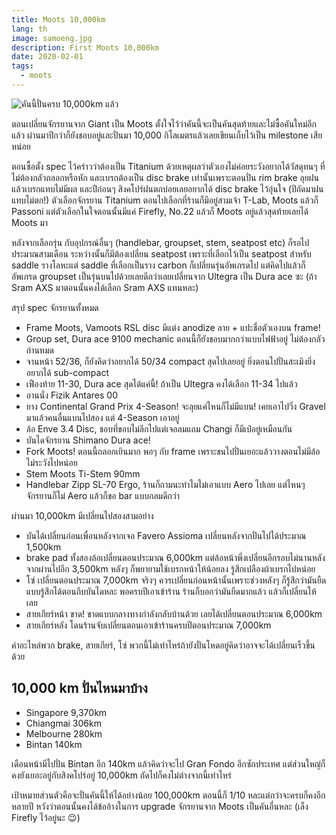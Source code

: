 ```yaml
---
title: Moots 10,000km
lang: th
image: samoeng.jpg
description: First Moots 10,000km
date: 2020-02-01
tags:
  - moots
---
```


![คันนี้ปั่นครบ 10,000km แล้ว](samoeng.jpg)

ตอนเปลี่ยนจักรยานจาก Giant เป็น Moots ตั้งใจไว้ว่าคันนี้จะเป็นคันสุดท้ายและไม่ซื้อคันใหม่อีกแล้ว ผ่านมาปีกว่าก็ยังชอบอยู่และปั่นมา 10,000 กิโลเมตรแล้วเลยเขียนเก็บไว้เป็น milestone เสียหน่อย

ตอนซื้อตั้ง spec ไว้คร่าวว่าต้องเป็น Titanium ด้วยเหตุผลว่าตัวเองไม่ค่อยระวังอยากได้วัสดุทนๆ ที่ไม่ต้องกลัวถลอกหรือหัก และเบรกต้องเป็น disc brake เท่านั้นเพราะตอนปั่น rim brake ลุยฝนแล้วเบรกแทบไม่มีผล และปีก่อนๆ สิงคโปร์ฝนตกบ่อยเลยอยากได้ disc brake ไว้อุ่นใจ (ปีถัดมาฝนแทบไม่ตก!) ตัวเลือกจักรยาน Titanium ตอนไปเลือกที่ร้านก็มีอยู่สามเจ้า T-Lab, Moots แล้วก็ Passoni แต่ตัวเลือกในใจตอนนั้นมีแค่ Firefly, No.22 แล้วก็ Moots อยู่แล้วสุดท้ายเลยได้ Moots มา

หลังจากเลือกรุ่น กับอุปกรณ์อื่นๆ (handlebar, groupset, stem, seatpost etc) ก็รอไปประมาณสามเดือน ระหว่างนั้นก็มีต้องเปลี่ยน seatpost เพราะที่เลือกไว้เป็น seatpost สำหรับ saddle รางโลหะแต่ saddle ที่เลือกเป็นราง carbon ก็เปลี่ยนรุ่นอัพเกรดไป แต่คิดไปแล้วก็อัพเกรด groupset เป็นรุ่นบนไปด้วยเลยดีกว่าเลยเปลี่ยนจาก Ultegra เป็น Dura ace ซะ (ถ้า Sram AXS มาตอนนั้นคงได้เลือก Sram AXS แทนหละ)

สรุป spec จักรยานทั้งหมด

- Frame Moots, Vamoots RSL disc มีแต่ง anodize ลาย + แปะชื่อตัวเองบน frame!
- Group set, Dura ace 9100 mechanic ตอนนี้ก็ยังชอบมากกว่าแบบไฟฟ้าอยู่ ไม่ต้องกลัวถ่านหมด
- จานหน้า 52/36, ก็ยังคิดว่าอยากได้ 50/34 compact สุดไปเลยอยู่ ยิ่งตอนไปปั่นสะเมิงยิ่งอยากได้ sub-compact
- เฟืองท้าย 11-30, Dura ace สุดได้แค่นี้! ถ้าเป็น Ultegra คงได้เลือก 11-34 ไปแล้ว
- อานนั่ง Fizik Antares 00
- ยาง Continental Grand Prix 4-Season! จะลุยแค่ไหนก็ไม่มีแบน! เคยเอาไปวิ่ง Gravel มาแล้วคนอื่นแบนไปสอง แต่ 4-Season เอาอยู่
- ล้อ Enve 3.4 Disc, ชอบที่ขอบไม่ลึกไปแต่เจอลมแถม Changi ก็มีเป๋อยู่เหมือนกัน
- บันไดจักรยาน Shimano Dura ace!
- Fork Moots! ตอนนี้ถลอกเยินมาก พอๆ กับ frame เพราะขนไปปั่นเยอะแล้ววางตอนไม่มีล้อไม่ระวังไปหน่อย
- Stem Moots Ti-Stem 90mm
- Handlebar Zipp SL-70 Ergo, ร้านก็ถามนะทำไมไม่เอาแบบ Aero ไปเลย แต่ไหนๆ จักรยานก็ไม่ Aero แล้วก็ขอ bar แบบกลมดีกว่า

ผ่านมา 10,000km มีเปลี่ยนไปสองสามอย่าง

- บันได้เปลี่ยนก่อนเพื่อนหลังจากเจอ Favero Assioma เปลี่ยนหลังจากปั่นไปได้ประมาณ 1,500km
- brake pad ทั้งสองล้อเปลี่ยนตอนประมาณ 6,000km แต่ล้อหน้าพึ่งเปลี่ยนอีกรอบไม่นานหลังจากผ่านไปอีก 3,500km หลังๆ ก็พยายามใช้เบรกหน้าให้น้อยลง รู้สึกเปลืองผ้าเบรกไปหน่อย
- โซ่ เปลี่ยนตอนประมาณ 7,000km จริงๆ ควรเปลี่ยนก่อนหน้านั้นเพราะช่วงหลังๆ ก็รู้สึกว่ามันยืดแบบรู้สึกได้ตอนถีบบันไดหละ พอครบปีเอาเข้าร้าน ร้านก็บอกว่ามันยืดมากแล้ว แล้วก็เปลี่ยนให้เลย
- สายเกียร์หน้า ขาด! ขาดแบบกลางทางกำลังกลับบ้านด้วย เลยได้เปลี่ยนตอนประมาณ 6,000km
- สายเกียร์หลัง โดนร้านจับเปลี่ยนตอนเอาเข้าร้านครบปีตอนประมาณ 7,000km

ค่าอะไหล่พวก brake, สายเกียร์, โซ่ พวกนี้ไม่เท่าไหร่ถ้ายังปั่นโหดอยู่คิดว่าอาจจะได้เปลี่ยนเร็วขึ้นด้วย

## 10,000 km ปั่นไหนมาบ้าง

- Singapore 9,370km
- Chiangmai 306km
- Melbourne 280km
- Bintan 140km

เดือนหน้ามีไปปั่น Bintan อีก 140km แล้วคิดว่าจะไป Gran Fondo อีกซักประเทศ แต่ส่วนใหญ่ก็คงยังเยอะอยู่กับสิงคโปร์อยู่ 10,000km ถัดไปก็คงไม่ต่างจากนี้เท่าไหร่

เป้าหมายส่วนตัวคือจะปั่นคันนี้ให้ได้อย่างน้อย 100,000km ตอนนี้ก็ 1/10 หละแต่กว่าจะครบก็คงอีกหลายปี หวังว่าตอนนั้นคงได้ข้ออ้างในการ upgrade จักรยานจาก Moots เป็นคันอื่นหละ (เล็ง Firefly ไว้อยู่นะ 😉)
